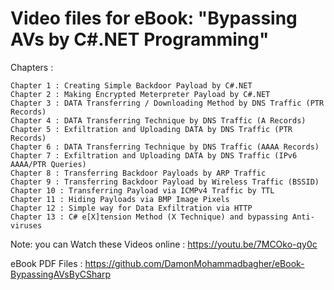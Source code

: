 # Video files for eBook: "Bypassing AVs by C#.NET Programming"

Chapters :

    Chapter 1 : Creating Simple Backdoor Payload by C#.NET
    Chapter 2 : Making Encrypted Meterpreter Payload by C#.NET
    Chapter 3 : DATA Transferring / Downloading Method by DNS Traffic (PTR Records)
    Chapter 4 : DATA Transferring Technique by DNS Traffic (A Records)
    Chapter 5 : Exfiltration and Uploading DATA by DNS Traffic (PTR Records)
    Chapter 6 : DATA Transferring Technique by DNS Traffic (AAAA Records)
    Chapter 7 : Exfiltration and Uploading DATA by DNS Traffic (IPv6 AAAA/PTR Queries)
    Chapter 8 : Transferring Backdoor Payloads by ARP Traffic
    Chapter 9 : Transferring Backdoor Payload by Wireless Traffic (BSSID)
    Chapter 10 : Transferring Payload via ICMPv4 Traffic by TTL
    Chapter 11 : Hiding Payloads via BMP Image Pixels 
    Chapter 12 : Simple way for Data Exfiltration via HTTP
    Chapter 13 : C# e[X]tension Method (X Technique) and bypassing Anti-viruses
    
Note: you can Watch these Videos online : https://youtu.be/7MCOko-qy0c
 
   
eBook PDF Files : https://github.com/DamonMohammadbagher/eBook-BypassingAVsByCSharp

